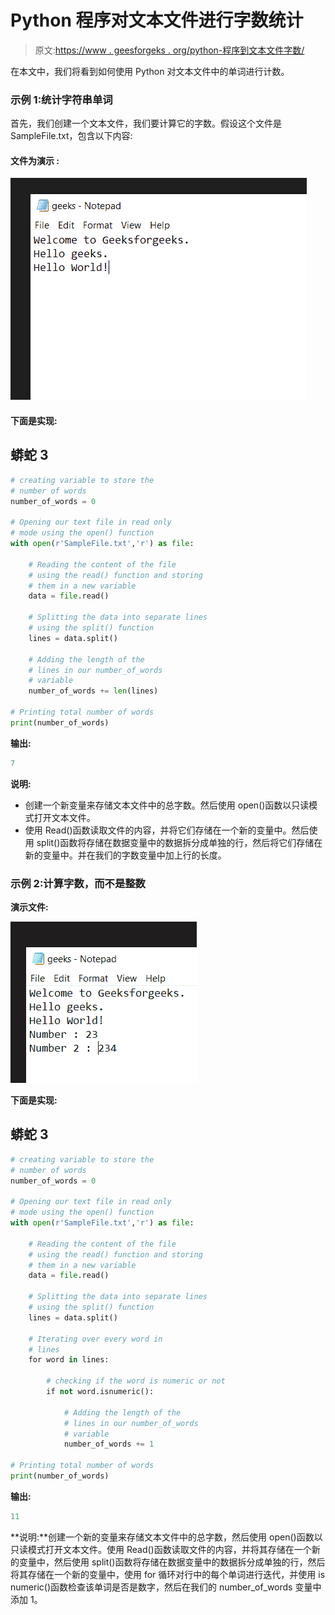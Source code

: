 # Python 程序对文本文件进行字数统计

> 原文:[https://www . geesforgeks . org/python-程序到文本文件字数/](https://www.geeksforgeeks.org/python-program-to-count-words-in-text-file/)

在本文中，我们将看到如何使用 Python 对文本文件中的单词进行计数。

### 示例 1:统计字符串单词

首先，我们创建一个文本文件，我们要计算它的字数。假设这个文件是 SampleFile.txt，包含以下内容:

#### **文件为**演示 **:**

![](img/2cf1980877a491cda673c2d6618bb652.png)

#### **下面是实现:**

## 蟒蛇 3

```py
# creating variable to store the
# number of words
number_of_words = 0

# Opening our text file in read only
# mode using the open() function
with open(r'SampleFile.txt','r') as file:

    # Reading the content of the file
    # using the read() function and storing
    # them in a new variable
    data = file.read()

    # Splitting the data into separate lines
    # using the split() function
    lines = data.split()

    # Adding the length of the
    # lines in our number_of_words
    # variable
    number_of_words += len(lines)

# Printing total number of words
print(number_of_words)
```

**输出:**

```py
7
```

**说明:**

*   创建一个新变量来存储文本文件中的总字数。然后使用 open()函数以只读模式打开文本文件。
*   使用 Read()函数读取文件的内容，并将它们存储在一个新的变量中。然后使用 split()函数将存储在数据变量中的数据拆分成单独的行，然后将它们存储在新的变量中。并在我们的字数变量中加上行的长度。

### 示例 2:计算字数，而不是整数

**演示文件:**

![](img/e4eeb0577315de1c7de7a8af56d5748a.png)

**下面是实现:**

## 蟒蛇 3

```py
# creating variable to store the
# number of words
number_of_words = 0

# Opening our text file in read only
# mode using the open() function
with open(r'SampleFile.txt','r') as file:

    # Reading the content of the file
    # using the read() function and storing
    # them in a new variable
    data = file.read()

    # Splitting the data into separate lines
    # using the split() function
    lines = data.split()

    # Iterating over every word in
    # lines
    for word in lines:

        # checking if the word is numeric or not
        if not word.isnumeric():         

            # Adding the length of the
            # lines in our number_of_words
            # variable
            number_of_words += 1

# Printing total number of words
print(number_of_words)
```

**输出:**

```py
11
```

**说明:**创建一个新的变量来存储文本文件中的总字数，然后使用 open()函数以只读模式打开文本文件。使用 Read()函数读取文件的内容，并将其存储在一个新的变量中，然后使用 split()函数将存储在数据变量中的数据拆分成单独的行，然后将其存储在一个新的变量中，使用 for 循环对行中的每个单词进行迭代，并使用 is numeric()函数检查该单词是否是数字，然后在我们的 number_of_words 变量中添加 1。